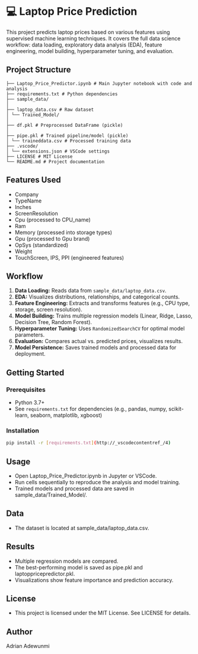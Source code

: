# 💻 Laptop Price Prediction

This project predicts laptop prices based on various features using supervised machine learning techniques. It covers the full data science workflow: data loading, exploratory data analysis (EDA), feature engineering, model building, hyperparameter tuning, and evaluation.

## Project Structure

```
├── Laptop_Price_Predictor.ipynb # Main Jupyter notebook with code and analysis
├── requirements.txt # Python dependencies
├── sample_data/
│
├── laptop_data.csv # Raw dataset
│ └── Trained_Model/
│
├── df.pkl # Preprocessed DataFrame (pickle)
│
├── pipe.pkl # Trained pipeline/model (pickle)
│ └── traineddata.csv # Processed training data
├── .vscode/
│ └── extensions.json # VSCode settings
├── LICENSE # MIT License
└── README.md # Project documentation
```

## Features Used

- Company
- TypeName
- Inches
- ScreenResolution
- Cpu (processed to CPU_name)
- Ram
- Memory (processed into storage types)
- Gpu (processed to Gpu brand)
- OpSys (standardized)
- Weight
- TouchScreen, IPS, PPI (engineered features)

## Workflow

1. **Data Loading:** Reads data from `sample_data/laptop_data.csv`.
2. **EDA:** Visualizes distributions, relationships, and categorical counts.
3. **Feature Engineering:** Extracts and transforms features (e.g., CPU type, storage, screen resolution).
4. **Model Building:** Trains multiple regression models (Linear, Ridge, Lasso, Decision Tree, Random Forest).
5. **Hyperparameter Tuning:** Uses `RandomizedSearchCV` for optimal model parameters.
6. **Evaluation:** Compares actual vs. predicted prices, visualizes results.
7. **Model Persistence:** Saves trained models and processed data for deployment.

## Getting Started

### Prerequisites

- Python 3.7+
- See `requirements.txt` for dependencies (e.g., pandas, numpy, scikit-learn, seaborn, matplotlib, xgboost)

### Installation

```sh
pip install -r [requirements.txt](http://_vscodecontentref_/4)
```

## Usage

- Open Laptop_Price_Predictor.ipynb in Jupyter or VSCode.
- Run cells sequentially to reproduce the analysis and model training.
- Trained models and processed data are saved in sample_data/Trained_Model/.

## Data

- The dataset is located at sample_data/laptop_data.csv.

## Results

- Multiple regression models are compared.
- The best-performing model is saved as pipe.pkl and laptoppricepredictor.pkl.
- Visualizations show feature importance and prediction accuracy.

## License

- This project is licensed under the MIT License. See LICENSE for details.

## Author
Adrian Adewunmi